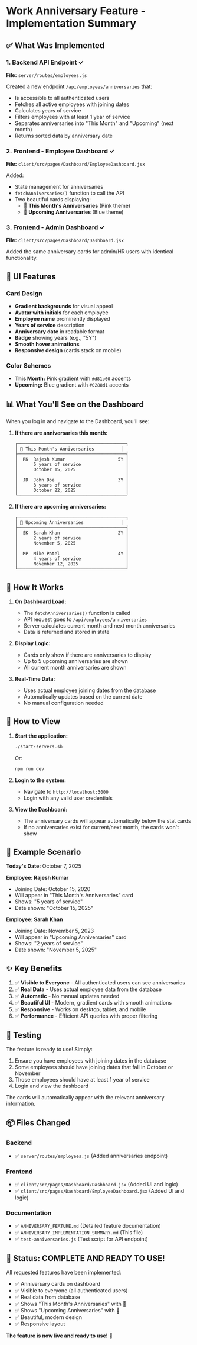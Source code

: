 # Work Anniversary Feature - Implementation Summary

## ✅ What Was Implemented

### 1. Backend API Endpoint ✓
**File:** `server/routes/employees.js`

Created a new endpoint `/api/employees/anniversaries` that:
- Is accessible to all authenticated users
- Fetches all active employees with joining dates
- Calculates years of service
- Filters employees with at least 1 year of service
- Separates anniversaries into "This Month" and "Upcoming" (next month)
- Returns sorted data by anniversary date

### 2. Frontend - Employee Dashboard ✓
**File:** `client/src/pages/Dashboard/EmployeeDashboard.jsx`

Added:
- State management for anniversaries
- `fetchAnniversaries()` function to call the API
- Two beautiful cards displaying:
  - 🎉 **This Month's Anniversaries** (Pink theme)
  - 📅 **Upcoming Anniversaries** (Blue theme)

### 3. Frontend - Admin Dashboard ✓
**File:** `client/src/pages/Dashboard/Dashboard.jsx`

Added the same anniversary cards for admin/HR users with identical functionality.

## 🎨 UI Features

### Card Design
- **Gradient backgrounds** for visual appeal
- **Avatar with initials** for each employee
- **Employee name** prominently displayed
- **Years of service** description
- **Anniversary date** in readable format
- **Badge** showing years (e.g., "5Y")
- **Smooth hover animations**
- **Responsive design** (cards stack on mobile)

### Color Schemes
- **This Month:** Pink gradient with `#d81b60` accents
- **Upcoming:** Blue gradient with `#0288d1` accents

## 📊 What You'll See on the Dashboard

When you log in and navigate to the Dashboard, you'll see:

1. **If there are anniversaries this month:**
   ```
   ┌─────────────────────────────────────────┐
   │ 🎉 This Month's Anniversaries          │
   ├─────────────────────────────────────────┤
   │  RK  Rajesh Kumar                    5Y │
   │      5 years of service                 │
   │      October 15, 2025                   │
   │                                         │
   │  JD  John Doe                        3Y │
   │      3 years of service                 │
   │      October 22, 2025                   │
   └─────────────────────────────────────────┘
   ```

2. **If there are upcoming anniversaries:**
   ```
   ┌─────────────────────────────────────────┐
   │ 📅 Upcoming Anniversaries              │
   ├─────────────────────────────────────────┤
   │  SK  Sarah Khan                      2Y │
   │      2 years of service                 │
   │      November 5, 2025                   │
   │                                         │
   │  MP  Mike Patel                      4Y │
   │      4 years of service                 │
   │      November 12, 2025                  │
   └─────────────────────────────────────────┘
   ```

## 🔧 How It Works

1. **On Dashboard Load:**
   - The `fetchAnniversaries()` function is called
   - API request goes to `/api/employees/anniversaries`
   - Server calculates current month and next month anniversaries
   - Data is returned and stored in state

2. **Display Logic:**
   - Cards only show if there are anniversaries to display
   - Up to 5 upcoming anniversaries are shown
   - All current month anniversaries are shown

3. **Real-Time Data:**
   - Uses actual employee joining dates from the database
   - Automatically updates based on the current date
   - No manual configuration needed

## 🚀 How to View

1. **Start the application:**
   ```bash
   ./start-servers.sh
   ```
   Or:
   ```bash
   npm run dev
   ```

2. **Login to the system:**
   - Navigate to `http://localhost:3000`
   - Login with any valid user credentials

3. **View the Dashboard:**
   - The anniversary cards will appear automatically below the stat cards
   - If no anniversaries exist for current/next month, the cards won't show

## 📝 Example Scenario

**Today's Date:** October 7, 2025

**Employee: Rajesh Kumar**
- Joining Date: October 15, 2020
- Will appear in "This Month's Anniversaries" card
- Shows: "5 years of service"
- Date shown: "October 15, 2025"

**Employee: Sarah Khan**
- Joining Date: November 5, 2023
- Will appear in "Upcoming Anniversaries" card
- Shows: "2 years of service"
- Date shown: "November 5, 2025"

## ✨ Key Benefits

1. ✅ **Visible to Everyone** - All authenticated users can see anniversaries
2. ✅ **Real Data** - Uses actual employee data from the database
3. ✅ **Automatic** - No manual updates needed
4. ✅ **Beautiful UI** - Modern, gradient cards with smooth animations
5. ✅ **Responsive** - Works on desktop, tablet, and mobile
6. ✅ **Performance** - Efficient API queries with proper filtering

## 🧪 Testing

The feature is ready to use! Simply:
1. Ensure you have employees with joining dates in the database
2. Some employees should have joining dates that fall in October or November
3. Those employees should have at least 1 year of service
4. Login and view the dashboard

The cards will automatically appear with the relevant anniversary information.

## 📦 Files Changed

### Backend
- ✅ `server/routes/employees.js` (Added anniversaries endpoint)

### Frontend
- ✅ `client/src/pages/Dashboard/Dashboard.jsx` (Added UI and logic)
- ✅ `client/src/pages/Dashboard/EmployeeDashboard.jsx` (Added UI and logic)

### Documentation
- ✅ `ANNIVERSARY_FEATURE.md` (Detailed feature documentation)
- ✅ `ANNIVERSARY_IMPLEMENTATION_SUMMARY.md` (This file)
- ✅ `test-anniversaries.js` (Test script for API endpoint)

## 🎉 Status: COMPLETE AND READY TO USE!

All requested features have been implemented:
- ✅ Anniversary cards on dashboard
- ✅ Visible to everyone (all authenticated users)
- ✅ Real data from database
- ✅ Shows "This Month's Anniversaries" with 🎉
- ✅ Shows "Upcoming Anniversaries" with 📅
- ✅ Beautiful, modern design
- ✅ Responsive layout

**The feature is now live and ready to use!** 🚀


